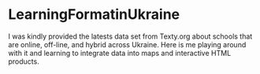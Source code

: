 # LearningFormatinUkraine
I was kindly provided the latests data set from Texty.org about schools that are online, off-line, and hybrid across Ukraine. Here is me playing around with it and learning to integrate data into maps and interactive HTML products. 
